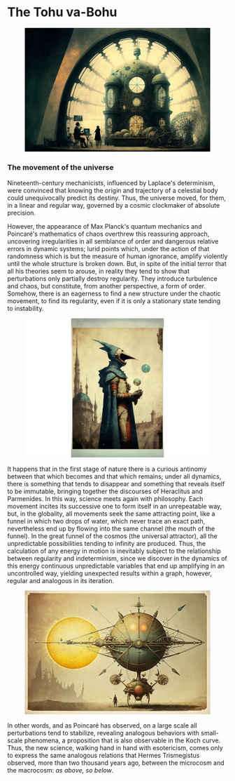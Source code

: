 # The Tohu va-Bohu

<figure><img src="../../.gitbook/assets/NES__NFT__Crap_Gang_indoor_shot_of_a_neo-victorian_alien_labora_d842ca97-ae85-4e24-96ba-2f45d70405b4.png" alt=""><figcaption></figcaption></figure>

### **The movement of the universe**

Nineteenth-century mechanicists, influenced by Laplace's determinism, were convinced that knowing the origin and trajectory of a celestial body could unequivocally predict its destiny. Thus, the universe moved, for them, in a linear and regular way, governed by a cosmic clockmaker of absolute precision.

However, the appearance of Max Planck's quantum mechanics and Poincaré's mathematics of chaos overthrew this reassuring approach, uncovering irregularities in all semblance of order and dangerous relative errors in dynamic systems; lurid points which, under the action of that randomness which is but the measure of human ignorance, amplify violently until the whole structure is broken down. But, in spite of the initial terror that all his theories seem to arouse, in reality they tend to show that perturbations only partially destroy regularity. They introduce turbulence and chaos, but constitute, from another perspective, a form of order. Somehow, there is an eagerness to find a new structure under the chaotic movement, to find its regularity, even if it is only a stationary state tending to instability.

<figure><img src="../../.gitbook/assets/NES__NFT__Crap_Gang_vintage_android_cosmic_galactic_alchemist_b_65fa9773-b741-4ef2-99f9-4373312d6eb5 (1).png" alt=""><figcaption></figcaption></figure>

It happens that in the first stage of nature there is a curious antinomy between that which becomes and that which remains; under all dynamics, there is something that tends to disappear and something that reveals itself to be immutable, bringing together the discourses of Heraclitus and Parmenides. In this way, science meets again with philosophy. Each movement incites its successive one to form itself in an unrepeatable way, but, in the globality, all movements seek the same attracting point, like a funnel in which two drops of water, which never trace an exact path, nevertheless end up by flowing into the same channel (the mouth of the funnel). In the great funnel of the cosmos (the universal attractor), all the unpredictable possibilities tending to infinity are produced. Thus, the calculation of any energy in motion is inevitably subject to the relationship between regularity and indeterminism, since we discover in the dynamics of this energy continuous unpredictable variables that end up amplifying in an uncontrolled way, yielding unexpected results within a graph, however, regular and analogous in its iteration.

<figure><img src="../../.gitbook/assets/ChristianRM__NFT-Crap_vintage_retro_futuristic_steampunk_solar__eccc7298-3126-4977-a5fb-5f343f1e7290.png" alt=""><figcaption></figcaption></figure>

In other words, and as Poincaré has observed, on a large scale all perturbations tend to stabilize, revealing analogous behaviors with small-scale phenomena, a proposition that is also observable in the Koch curve. Thus, the new science, walking hand in hand with esotericism, comes only to express the same analogous relations that Hermes Trismegistus observed, more than two thousand years ago, between the microcosm and the macrocosm: _as above, so below_.
